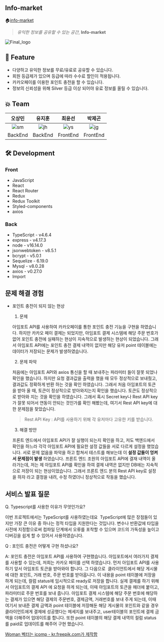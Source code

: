## Info-market
🏠[info-market](http://info-market-client.s3-website.ap-northeast-2.amazonaws.com/)
> *유익한 정보를 공유할 수 있는 공간*,  **Info-market**

![Final_logo](https://user-images.githubusercontent.com/16861050/167562261-b37d5433-d050-4658-a833-757973a1de87.png)


## 🌟 Feature
* 다양하고 유익한 정보를 무료/유료로 공유할 수 있습니다.
* 회원 등급제가 있으며 등급에 따라 수수료 할인이 적용됩니다.
* 카카오페이를 이용한 포인트 충전을 할 수 있습니다.
* 정보의 신뢰성을 위해 Silver 등급 이상 되어야 유료 정보를 올릴 수 있습니다.

## :boom: Team 
|오상민|유지훈|최윤선|박제곤|
|:---:|:---:|:---:|:---:|
|![sm](https://user-images.githubusercontent.com/16861050/167568676-8c6d154e-e6f4-419a-889e-18653d217872.PNG)|![jh](https://user-images.githubusercontent.com/16861050/167568735-4a5d3963-41fd-42db-9c4a-61681240e224.PNG)|![ys](https://user-images.githubusercontent.com/16861050/167568757-9ff7bda1-a044-4270-8b40-d0b58afb3471.PNG)|![jg](https://user-images.githubusercontent.com/16861050/167568784-fd80cbe6-1427-4bab-87ba-15393fd7fa93.PNG)|
|BackEnd|BackEnd|FrontEnd|FrontEnd|

## 🛠️ Development
### Front
* JavaScript
* React
* React Router
* Redux
* Redux Toolkit
* Styled-components
* axios

### Back
* TypeScript - v4.6.4
* express - v4.17.3
* node - v16.14.0
* jsonwebtoken - v8.5.1
* bcrypt - v5.0.1
* Sequelize - 6.19.0
* Mysql - v8.0.28
* axios - v0.27.0
* Import


## 문제 해결 경험

* 포인트 충전이 되지 않는 현상

  1. 문제 
  
  아임포트 API를 사용하여 카카오페이를 통한 포인트 충전 기능을 구현을 하였습니다. 하지만 카카오 페이 결제는 되었지만, 아임포트 결제 시스템에 해당 주문 번호가 없어 포인트 충전에 실패하는 현상이 지속적으로 발생하는 현상이 되었습니다. 그래서 아임포트 API에는 포인트 충전 결제 내역이 없지만 해당 유저 point 테이블에는 데이터가 저장되는 문제가 발생하였습니다.
  
  2. 문제 파악
  
  처음에는 아임포트 API와 axios 통신을 할 때 보내주는 파라미터 들이 잘못 되었나 확인을 했습니다. 하지만 요청 결과값을 출력을 했을 때 모두 정상적으로 보내줬고, 결과값도 정확하게 반환 하는 것을 확인 하였습니다. 그래서 처음 아임포트의 토큰을 받아 올 때, 토큰이 정상적으로 받아와지는지 확인을 했습니다. 토큰도 정상적으로 받아와 지는 것을 확인을 하였습니다. 그래서 혹시 Secret key나 Rest API key가 잘못 되어서 연동이 안되는 것인가를 확인 해봤는데, 여기서 Rest API key에 대한 문제점을 찾았습니다.
  
  > Rest API Key : API를 사용하기 위해 각 유저마다 고유한 키를 받습니다.
  
  3. 해결 방안
  
  프론트 엔드에서 아임포트 API가 잘 실행이 되는지 확인을 하고, 저도 백엔드에서 확인을 하느라 각각 아임포트 API에 필요한 설정 값들을 서로 다르게 설정을 했었습니다. 서로 문제 없음을 파악을 하고 합쳐서 테스트를 해보는데 이 **설정 값들이 엉켜서 문제점이 발생** 하였습니다. 프론트 엔드 조원의 아임포트 API에 결재 내역이 올라가는데, 저는 제 아임포트 API를 확인을 하여 결제 내역은 없지만 DB에는 지속적으로 저장이 되는 현상이었습니다. 그래서 프론트 엔드 분의 Rest API key로 설정을 하자 라고 결정을 내려, 수정 하였더니 정상적으로 작동을 했습니다.
  
## 서비스 발표 질문 

Q. Typescript를 사용한 이유가 무엇인가요?

이번 프로젝트에서는 TypeScript를 사용하였는데요 
TypeScript에 많은 장점들이 있지만 가장 큰 이유 중 하나는
정적 타입을 지원한다는 것입니다. 변수나 반환값에
타입을 사전에 지정함으로써 컴파일 단계에서 오류를 포착할 수 있으며
코드의 가독성을 높이고 디버깅을 쉽게 할 수 있어서 사용하였습니다.

Q : 포인트 충전은 어떻게 구현 하셨나요?

A: 포인트 충전은 아임포트 API를 사용하여 구현했습니다. 아임포트에서 여러가지 결제를 사용할 수 있는데, 저희는 카카오 페이를 선택 하였습니다. 먼저 아임포트 API를 사용하기 앞서 아임포트 토큰을 받아와야 합니다. 그 다음으로  클라이언트에서 해당 게시물에 대한 포인트, 거래 번호, 주문 번호를 받아옵니다. 이 내용을 point 테이블에 저장을 하게 되는데, 컬럼 status에 임시적으로 ready로 저장을 합니다. 실제 결제를 하기 위해서 아임포트의 결제 API 에 요청을 하게 되는데, 이때 아임포트의 토큰을 헤더에 붙이고, 파라미터로 주문 번호를 보내 줍니다. 아임포트 결제 시스템에 해당 주문 번호에 해당하는 결제가 있으면 해당 결제의 주문번호, 결제금액, 거래번호를 보내 주게 되는데, 이때 여기서 보내준 결제 금액과 point 테이블에 저장해둔 해당 게시물의 포인트와 같을 경우 클라이언트에게 결제에 성공했다는 메세지를 보내주고, user테이블의 포인트에 결제 금액을 더해주어 업데이트를 합니다. 또한 point 테이블의 해당 결제 내역의 컬럼 status를 paid로 업데이트를 해주어 구현 했습니다.


<a href="https://kr.freepik.com/vectors/woman">Woman 벡터는 jcomp - kr.freepik.com가 제작함</a>
